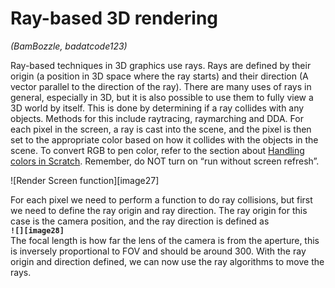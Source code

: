# Ray-based 3D rendering
*(BamBozzle, badatcode123)*  

Ray-based techniques in 3D graphics use rays. Rays are defined by their origin (a position in 3D space where the ray starts) and their direction (A vector parallel to the direction of the ray). There are many uses of rays in general, especially in 3D, but it is also possible to use them to fully view a 3D world by itself. This is done by determining if a ray collides with any objects. Methods for this include raytracing, raymarching and DDA. For each pixel in the screen, a ray is cast into the scene, and the pixel is then set to the appropriate color based on how it collides with the objects in the scene. To convert RGB to pen color, refer to the section about [Handling colors in Scratch](\#handling-colors-in-scratch). Remember, do NOT turn on “run without screen refresh”.

![Render Screen function][image27]

For each pixel we need to perform a function to do ray collisions, but first we need to define the ray origin and ray direction. The ray origin for this case is the camera position, and the ray direction is defined as   
**`![][image28]`**  
The focal length is how far the lens of the camera is from the aperture, this is inversely proportional to FOV and should be around 300\. With the ray origin and direction defined, we can now use the ray algorithms to move the rays.

## 